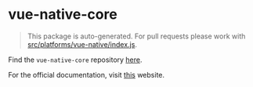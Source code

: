 # vue-native-core

> This package is auto-generated. For pull requests please work with [src/platforms/vue-native/index.js](https://github.com/GeekyAnts/vue-native-core/tree/develop/src/platforms/vue-native).

Find the `vue-native-core` repository [here](https://github.com/GeekyAnts/vue-native-core).

For the official documentation, visit [this](https://vue-native.io/docs/installation.html) website.

